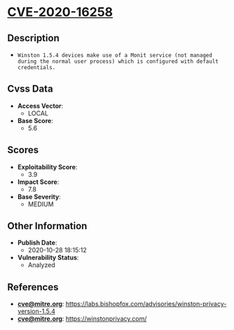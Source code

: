 
# [CVE-2020-16258](https://cve.mitre.org/cgi-bin/cvename.cgi?name=CVE-2020-16258)

## Description

- `Winston 1.5.4 devices make use of a Monit service (not managed during the normal user process) which is configured with default credentials.`

## Cvss Data

- **Access Vector**:
  - LOCAL
- **Base Score**:
  - 5.6

## Scores

- **Exploitability Score**:
  - 3.9
- **Impact Score**:
  - 7.8
- **Base Severity**:
  - MEDIUM

## Other Information

- **Publish Date**:
  - 2020-10-28 18:15:12
- **Vulnerability Status**:
  - Analyzed

## References

- **cve@mitre.org**: https://labs.bishopfox.com/advisories/winston-privacy-version-1.5.4
- **cve@mitre.org**: https://winstonprivacy.com/
